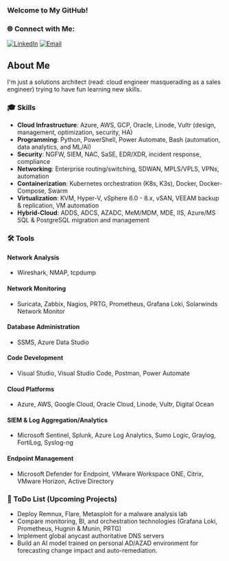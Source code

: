 ### Welcome to My GitHub!

### 🌐 Connect with Me:

[![LinkedIn](https://img.shields.io/badge/-LinkedIn-0072b1?&style=for-the-badge&logo=linkedin&logoColor=white)](https://www.linkedin.com/in/tavish-roberts-mitchell-427b82122/)  [![Email](https://img.shields.io/badge/-Email-d14836?style=for-the-badge&logo=gmail&logoColor=white)](mailto:tavish@cloud-security.engineer)

## About Me

I'm just a solutions architect (read: cloud engineer masquerading as a sales engineer) trying to have fun learning new skills.

### 🎓 Skills

- **Cloud Infrastructure**: Azure, AWS, GCP, Oracle, Linode, Vultr (design, management, optimization, security, HA)
- **Programming**: Python, PowerShell, Power Automate, Bash (automation, data analytics, and ML/AI)
- **Security**: NGFW, SIEM, NAC, SaSE, EDR/XDR, incident response, compliance
- **Networking**: Enterprise routing/switching, SDWAN, MPLS/VPLS, VPNs, automation
- **Containerization**: Kubernetes orchestration (K8s, K3s), Docker, Docker-Compose, Swarm
- **Virtualization**: KVM, Hyper-V, vSphere 6.0 - 8.x, vSAN, VEEAM backup & replication, VM automation
- **Hybrid-Cloud**: ADDS, ADCS, AZADC, MeM/MDM, MDE, IIS, Azure/MS SQL & PostgreSQL migration and management

### 🛠 Tools

#### Network Analysis
- Wireshark, NMAP, tcpdump

#### Network Monitoring
- Suricata, Zabbix, Nagios, PRTG, Prometheus, Grafana Loki, Solarwinds Network Monitor

#### Database Administration
- SSMS, Azure Data Studio

#### Code Development
- Visual Studio, Visual Studio Code, Postman, Power Automate

#### Cloud Platforms
- Azure, AWS, Google Cloud, Oracle Cloud, Linode, Vultr, Digital Ocean

#### SIEM & Log Aggregation/Analytics
- Microsoft Sentinel, Splunk, Azure Log Analytics, Sumo Logic, Graylog, FortiLog, Syslog-ng

#### Endpoint Management
- Microsoft Defender for Endpoint, VMware Workspace ONE, Citrix, VMware Horizon, Active Directory

### 📘 ToDo List (Upcoming Projects)
- Deploy Remnux, Flare, Metasploit for a malware analysis lab
- Compare monitoring, BI, and orchestration technologies (Grafana Loki, Prometheus, Hugnin & Munin, PRTG)
- Implement global anycast authoritative DNS servers
- Build an AI model trained on personal AD/AZAD environment for forecasting change impact and auto-remediation.
